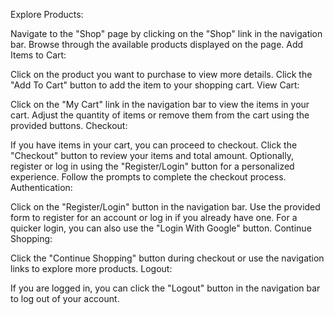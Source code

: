Explore Products:

Navigate to the "Shop" page by clicking on the "Shop" link in the navigation bar.
Browse through the available products displayed on the page.
Add Items to Cart:

Click on the product you want to purchase to view more details.
Click the "Add To Cart" button to add the item to your shopping cart.
View Cart:

Click on the "My Cart" link in the navigation bar to view the items in your cart.
Adjust the quantity of items or remove them from the cart using the provided buttons.
Checkout:

If you have items in your cart, you can proceed to checkout.
Click the "Checkout" button to review your items and total amount.
Optionally, register or log in using the "Register/Login" button for a personalized experience.
Follow the prompts to complete the checkout process.
Authentication:

Click on the "Register/Login" button in the navigation bar.
Use the provided form to register for an account or log in if you already have one.
For a quicker login, you can also use the "Login With Google" button.
Continue Shopping:

Click the "Continue Shopping" button during checkout or use the navigation links to explore more products.
Logout:

If you are logged in, you can click the "Logout" button in the navigation bar to log out of your account.
